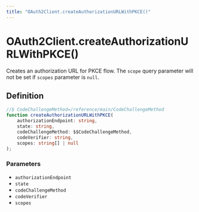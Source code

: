```yaml
---
title: "OAuth2Client.createAuthorizationURLWithPKCE()"
---
```


# OAuth2Client.createAuthorizationURLWithPKCE()

Creates an authorization URL for PKCE flow. The `scope` query parameter will not be set if `scopes` parameter is `null`.

## Definition

```ts
//$ CodeChallengeMethod=/reference/main/CodeChallengeMethod
function createAuthorizationURLWithPKCE(
	authorizationEndpoint: string,
	state: string,
	codeChallengeMethod: $$CodeChallengeMethod,
	codeVerifier: string,
	scopes: string[] | null
);
```

### Parameters

- `authorizationEndpoint`
- `state`
- `codeChallengeMethod`
- `codeVerifier`
- `scopes`
